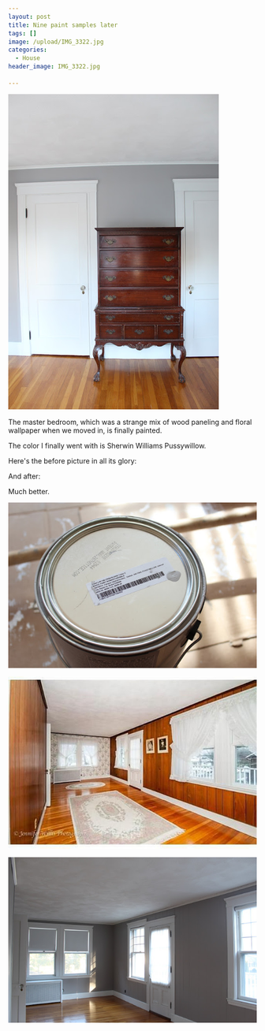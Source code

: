```yaml
---
layout: post
title: Nine paint samples later
tags: []
image: /upload/IMG_3322.jpg
categories:
  - House
header_image: IMG_3322.jpg

---
```


![Image of Nine paint samples later.](/upload/IMG_3322.jpg)

The master bedroom, which was a strange mix of wood paneling and floral wallpaper when we moved in, is finally painted.  
  
The color I finally went with is Sherwin Williams Pussywillow.  
  

  

Here's the before picture in all its glory:

  

And after:

  

  

Much better.


![Image of Nine paint samples later.](/upload/IMG_3302.jpg)

![Image of Nine paint samples later.](/upload/Master2.jpg)

![Image of Nine paint samples later.](/upload/IMG_3316.jpg)
